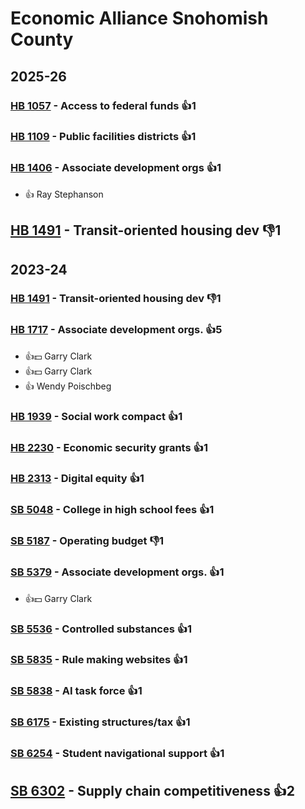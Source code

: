 # Economic Alliance Snohomish County
## 2025-26

### [HB 1057](/bill/2025-26/hb/1057/) - Access to federal funds 👍1  

### [HB 1109](/bill/2025-26/hb/1109/) - Public facilities districts 👍1  

### [HB 1406](/bill/2025-26/hb/1406/) - Associate development orgs 👍1  
* 👍 Ray Stephanson

## [HB 1491](/bill/2025-26/hb/1491/) - Transit-oriented housing dev  👎1 

## 2023-24

### [HB 1491](/bill/2023-24/hb/1491/) - Transit-oriented housing dev  👎1 

### [HB 1717](/bill/2023-24/hb/1717/) - Associate development orgs. 👍5  
* 👍💵 Garry Clark
* 👍💵 Garry Clark
* 👍 Wendy Poischbeg

### [HB 1939](/bill/2023-24/hb/1939/) - Social work compact 👍1  

### [HB 2230](/bill/2023-24/hb/2230/) - Economic security grants 👍1  

### [HB 2313](/bill/2023-24/hb/2313/) - Digital equity 👍1  

### [SB 5048](/bill/2023-24/sb/5048/) - College in high school fees 👍1  

### [SB 5187](/bill/2023-24/sb/5187/) - Operating budget  👎1 

### [SB 5379](/bill/2023-24/sb/5379/) - Associate development orgs. 👍1  
* 👍💵 Garry Clark

### [SB 5536](/bill/2023-24/sb/5536/) - Controlled substances 👍1  

### [SB 5835](/bill/2023-24/sb/5835/) - Rule making websites 👍1  

### [SB 5838](/bill/2023-24/sb/5838/) - AI task force 👍1  

### [SB 6175](/bill/2023-24/sb/6175/) - Existing structures/tax 👍1  

### [SB 6254](/bill/2023-24/sb/6254/) - Student navigational support 👍1  

## [SB 6302](/bill/2023-24/sb/6302/) - Supply chain competitiveness 👍2  
